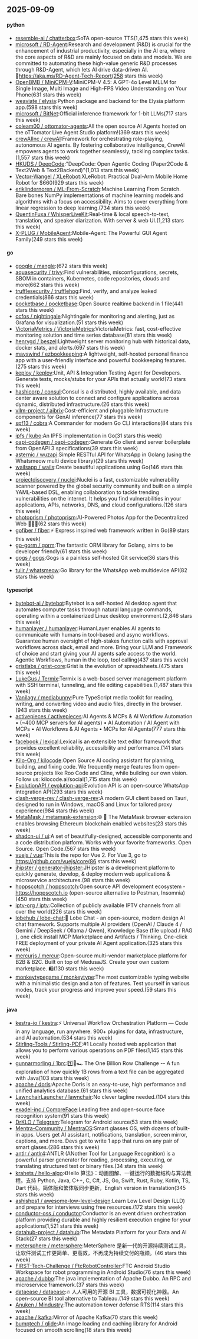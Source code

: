 ## 2025-09-09

#### python
* [resemble-ai / chatterbox](https://github.com/resemble-ai/chatterbox):SoTA open-source TTS(1,475 stars this week)
* [microsoft / RD-Agent](https://github.com/microsoft/RD-Agent):Research and development (R&D) is crucial for the enhancement of industrial productivity, especially in the AI era, where the core aspects of R&D are mainly focused on data and models. We are committed to automating these high-value generic R&D processes through R&D-Agent, which lets AI drive data-driven AI. 🔗https://aka.ms/RD-Agent-Tech-Report(258 stars this week)
* [OpenBMB / MiniCPM-V](https://github.com/OpenBMB/MiniCPM-V):MiniCPM-V 4.5: A GPT-4o Level MLLM for Single Image, Multi Image and High-FPS Video Understanding on Your Phone(631 stars this week)
* [weaviate / elysia](https://github.com/weaviate/elysia):Python package and backend for the Elysia platform app.(598 stars this week)
* [microsoft / BitNet](https://github.com/microsoft/BitNet):Official inference framework for 1-bit LLMs(717 stars this week)
* [coleam00 / ottomator-agents](https://github.com/coleam00/ottomator-agents):All the open source AI Agents hosted on the oTTomator Live Agent Studio platform!(369 stars this week)
* [crewAIInc / crewAI](https://github.com/crewAIInc/crewAI):Framework for orchestrating role-playing, autonomous AI agents. By fostering collaborative intelligence, CrewAI empowers agents to work together seamlessly, tackling complex tasks.(1,557 stars this week)
* [HKUDS / DeepCode](https://github.com/HKUDS/DeepCode):"DeepCode: Open Agentic Coding (Paper2Code & Text2Web & Text2Backend)"(1,013 stars this week)
* [Vector-Wangel / XLeRobot](https://github.com/Vector-Wangel/XLeRobot):XLeRobot: Practical Dual-Arm Mobile Home Robot for $660(929 stars this week)
* [eriklindernoren / ML-From-Scratch](https://github.com/eriklindernoren/ML-From-Scratch):Machine Learning From Scratch. Bare bones NumPy implementations of machine learning models and algorithms with a focus on accessibility. Aims to cover everything from linear regression to deep learning.(734 stars this week)
* [QuentinFuxa / WhisperLiveKit](https://github.com/QuentinFuxa/WhisperLiveKit):Real-time & local speech-to-text, translation, and speaker diarization. With server & web UI.(1,213 stars this week)
* [X-PLUG / MobileAgent](https://github.com/X-PLUG/MobileAgent):Mobile-Agent: The Powerful GUI Agent Family(249 stars this week)

#### go
* [google / mangle](https://github.com/google/mangle):(672 stars this week)
* [aquasecurity / trivy](https://github.com/aquasecurity/trivy):Find vulnerabilities, misconfigurations, secrets, SBOM in containers, Kubernetes, code repositories, clouds and more(662 stars this week)
* [trufflesecurity / trufflehog](https://github.com/trufflesecurity/trufflehog):Find, verify, and analyze leaked credentials(866 stars this week)
* [pocketbase / pocketbase](https://github.com/pocketbase/pocketbase):Open Source realtime backend in 1 file(441 stars this week)
* [ccfos / nightingale](https://github.com/ccfos/nightingale):Nightingale for monitoring and alerting, just as Grafana for visualization.(51 stars this week)
* [VictoriaMetrics / VictoriaMetrics](https://github.com/VictoriaMetrics/VictoriaMetrics):VictoriaMetrics: fast, cost-effective monitoring solution and time series database(81 stars this week)
* [henrygd / beszel](https://github.com/henrygd/beszel):Lightweight server monitoring hub with historical data, docker stats, and alerts.(697 stars this week)
* [mayswind / ezbookkeeping](https://github.com/mayswind/ezbookkeeping):A lightweight, self-hosted personal finance app with a user-friendly interface and powerful bookkeeping features.(275 stars this week)
* [keploy / keploy](https://github.com/keploy/keploy):Unit, API & Integration Testing Agent for Developers. Generate tests, mocks/stubs for your APIs that actually work!(73 stars this week)
* [hashicorp / consul](https://github.com/hashicorp/consul):Consul is a distributed, highly available, and data center aware solution to connect and configure applications across dynamic, distributed infrastructure.(26 stars this week)
* [vllm-project / aibrix](https://github.com/vllm-project/aibrix):Cost-efficient and pluggable Infrastructure components for GenAI inference(77 stars this week)
* [spf13 / cobra](https://github.com/spf13/cobra):A Commander for modern Go CLI interactions(84 stars this week)
* [ipfs / kubo](https://github.com/ipfs/kubo):An IPFS implementation in Go(31 stars this week)
* [oapi-codegen / oapi-codegen](https://github.com/oapi-codegen/oapi-codegen):Generate Go client and server boilerplate from OpenAPI 3 specifications(39 stars this week)
* [asternic / wuzapi](https://github.com/asternic/wuzapi):Simple RESTful API for WhatsApp in Golang (using the Whatsmeow multi device library)(29 stars this week)
* [wailsapp / wails](https://github.com/wailsapp/wails):Create beautiful applications using Go(146 stars this week)
* [projectdiscovery / nuclei](https://github.com/projectdiscovery/nuclei):Nuclei is a fast, customizable vulnerability scanner powered by the global security community and built on a simple YAML-based DSL, enabling collaboration to tackle trending vulnerabilities on the internet. It helps you find vulnerabilities in your applications, APIs, networks, DNS, and cloud configurations.(126 stars this week)
* [photoprism / photoprism](https://github.com/photoprism/photoprism):AI-Powered Photos App for the Decentralized Web 🌈💎✨(62 stars this week)
* [gofiber / fiber](https://github.com/gofiber/fiber):⚡️ Express inspired web framework written in Go(89 stars this week)
* [go-gorm / gorm](https://github.com/go-gorm/gorm):The fantastic ORM library for Golang, aims to be developer friendly(61 stars this week)
* [gogs / gogs](https://github.com/gogs/gogs):Gogs is a painless self-hosted Git service(36 stars this week)
* [tulir / whatsmeow](https://github.com/tulir/whatsmeow):Go library for the WhatsApp web multidevice API(82 stars this week)

#### typescript
* [bytebot-ai / bytebot](https://github.com/bytebot-ai/bytebot):Bytebot is a self-hosted AI desktop agent that automates computer tasks through natural language commands, operating within a containerized Linux desktop environment.(2,846 stars this week)
* [humanlayer / humanlayer](https://github.com/humanlayer/humanlayer):HumanLayer enables AI agents to communicate with humans in tool-based and async workflows. Guarantee human oversight of high-stakes function calls with approval workflows across slack, email and more. Bring your LLM and Framework of choice and start giving your AI agents safe access to the world. Agentic Workflows, human in the loop, tool calling(437 stars this week)
* [gristlabs / grist-core](https://github.com/gristlabs/grist-core):Grist is the evolution of spreadsheets.(475 stars this week)
* [LukeGus / Termix](https://github.com/LukeGus/Termix):Termix is a web-based server management platform with SSH terminal, tunneling, and file editing capabilities.(1,487 stars this week)
* [Vanilagy / mediabunny](https://github.com/Vanilagy/mediabunny):Pure TypeScript media toolkit for reading, writing, and converting video and audio files, directly in the browser.(943 stars this week)
* [activepieces / activepieces](https://github.com/activepieces/activepieces):AI Agents & MCPs & AI Workflow Automation • (~400 MCP servers for AI agents) • AI Automation / AI Agent with MCPs • AI Workflows & AI Agents • MCPs for AI Agents(777 stars this week)
* [facebook / lexical](https://github.com/facebook/lexical):Lexical is an extensible text editor framework that provides excellent reliability, accessibility and performance.(141 stars this week)
* [Kilo-Org / kilocode](https://github.com/Kilo-Org/kilocode):Open Source AI coding assistant for planning, building, and fixing code. We frequently merge features from open-source projects like Roo Code and Cline, while building our own vision. Follow us: kilocode.ai/social(1,715 stars this week)
* [EvolutionAPI / evolution-api](https://github.com/EvolutionAPI/evolution-api):Evolution API is an open-source WhatsApp integration API(293 stars this week)
* [clash-verge-rev / clash-verge-rev](https://github.com/clash-verge-rev/clash-verge-rev):A modern GUI client based on Tauri, designed to run in Windows, macOS and Linux for tailored proxy experience(984 stars this week)
* [MetaMask / metamask-extension](https://github.com/MetaMask/metamask-extension):🌐 🔌 The MetaMask browser extension enables browsing Ethereum blockchain enabled websites(23 stars this week)
* [shadcn-ui / ui](https://github.com/shadcn-ui/ui):A set of beautifully-designed, accessible components and a code distribution platform. Works with your favorite frameworks. Open Source. Open Code.(567 stars this week)
* [vuejs / vue](https://github.com/vuejs/vue):This is the repo for Vue 2. For Vue 3, go to https://github.com/vuejs/core(86 stars this week)
* [jhipster / generator-jhipster](https://github.com/jhipster/generator-jhipster):JHipster is a development platform to quickly generate, develop, & deploy modern web applications & microservice architectures.(98 stars this week)
* [hoppscotch / hoppscotch](https://github.com/hoppscotch/hoppscotch):Open source API development ecosystem - https://hoppscotch.io (open-source alternative to Postman, Insomnia)(450 stars this week)
* [iptv-org / iptv](https://github.com/iptv-org/iptv):Collection of publicly available IPTV channels from all over the world(226 stars this week)
* [lobehub / lobe-chat](https://github.com/lobehub/lobe-chat):🤯 Lobe Chat - an open-source, modern design AI chat framework. Supports multiple AI providers (OpenAI / Claude 4 / Gemini / DeepSeek / Ollama / Qwen), Knowledge Base (file upload / RAG ), one click install MCP Marketplace and Artifacts / Thinking. One-click FREE deployment of your private AI Agent application.(325 stars this week)
* [mercurjs / mercur](https://github.com/mercurjs/mercur):Open-source multi-vendor marketplace platform for B2B & B2C. Built on top of MedusaJS. Create your own custom marketplace. 🛍️(130 stars this week)
* [monkeytypegame / monkeytype](https://github.com/monkeytypegame/monkeytype):The most customizable typing website with a minimalistic design and a ton of features. Test yourself in various modes, track your progress and improve your speed.(59 stars this week)

#### java
* [kestra-io / kestra](https://github.com/kestra-io/kestra):⚡ Universal Workflow Orchestration Platform — Code in any language, run anywhere. 900+ plugins for data, infrastructure, and AI automation.(534 stars this week)
* [Stirling-Tools / Stirling-PDF](https://github.com/Stirling-Tools/Stirling-PDF):#1 Locally hosted web application that allows you to perform various operations on PDF files(1,145 stars this week)
* [gunnarmorling / 1brc](https://github.com/gunnarmorling/1brc):1️⃣🐝🏎️ The One Billion Row Challenge -- A fun exploration of how quickly 1B rows from a text file can be aggregated with Java(103 stars this week)
* [apache / doris](https://github.com/apache/doris):Apache Doris is an easy-to-use, high performance and unified analytics database.(61 stars this week)
* [LawnchairLauncher / lawnchair](https://github.com/LawnchairLauncher/lawnchair):No clever tagline needed.(104 stars this week)
* [exadel-inc / CompreFace](https://github.com/exadel-inc/CompreFace):Leading free and open-source face recognition system(91 stars this week)
* [DrKLO / Telegram](https://github.com/DrKLO/Telegram):Telegram for Android source(53 stars this week)
* [Mentra-Community / MentraOS](https://github.com/Mentra-Community/MentraOS):Smart glasses OS, with dozens of built-in apps. Users get AI assistant, notifications, translation, screen mirror, captions, and more. Devs get to write 1 app that runs on any pair of smart glases.(286 stars this week)
* [antlr / antlr4](https://github.com/antlr/antlr4):ANTLR (ANother Tool for Language Recognition) is a powerful parser generator for reading, processing, executing, or translating structured text or binary files.(34 stars this week)
* [krahets / hello-algo](https://github.com/krahets/hello-algo):《Hello 算法》：动画图解、一键运行的数据结构与算法教程。支持 Python, Java, C++, C, C#, JS, Go, Swift, Rust, Ruby, Kotlin, TS, Dart 代码。简体版和繁体版同步更新，English version in translation(345 stars this week)
* [ashishps1 / awesome-low-level-design](https://github.com/ashishps1/awesome-low-level-design):Learn Low Level Design (LLD) and prepare for interviews using free resources.(172 stars this week)
* [conductor-oss / conductor](https://github.com/conductor-oss/conductor):Conductor is an event driven orchestration platform providing durable and highly resilient execution engine for your applications(1,521 stars this week)
* [datahub-project / datahub](https://github.com/datahub-project/datahub):The Metadata Platform for your Data and AI Stack(27 stars this week)
* [metersphere / metersphere](https://github.com/metersphere/metersphere):MeterSphere 是新一代的开源持续测试工具，让软件测试工作更简单、更高效，不再成为持续交付的瓶颈。(46 stars this week)
* [FIRST-Tech-Challenge / FtcRobotController](https://github.com/FIRST-Tech-Challenge/FtcRobotController):FTC Android Studio Workspace for robot programming in Android Studio(76 stars this week)
* [apache / dubbo](https://github.com/apache/dubbo):The java implementation of Apache Dubbo. An RPC and microservice framework.(37 stars this week)
* [dataease / dataease](https://github.com/dataease/dataease):🔥 人人可用的开源 BI 工具，数据可视化神器。An open-source BI tool alternative to Tableau.(149 stars this week)
* [Anuken / Mindustry](https://github.com/Anuken/Mindustry):The automation tower defense RTS(114 stars this week)
* [apache / kafka](https://github.com/apache/kafka):Mirror of Apache Kafka(70 stars this week)
* [bumptech / glide](https://github.com/bumptech/glide):An image loading and caching library for Android focused on smooth scrolling(18 stars this week)
